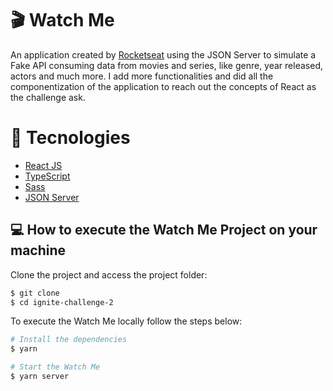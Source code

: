 # 🎬 Watch Me

An application created by <a target="_blank" href="https://www.rocketseat.com.br">Rocketseat</a> using the JSON Server to simulate a Fake API consuming data from movies and series, like genre, year released, actors and much more. I add more functionalities and did all the componentization of the application to reach out the concepts of React as the challenge ask.

# 🔧 Tecnologies
- [React JS](https://reactjs.org)
- [TypeScript](https://www.typescriptlang.org/)
- [Sass](https://sass-lang.com)
- [JSON Server](https://github.com/typicode/json-server)

## 💻 How to execute the Watch Me Project on your machine

Clone the project and access the project folder:
```bash
$ git clone 
$ cd ignite-challenge-2
```
To execute the Watch Me locally follow the steps below:
```bash
# Install the dependencies
$ yarn

# Start the Watch Me
$ yarn server
```
